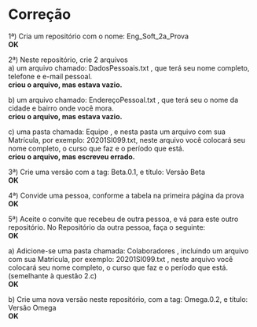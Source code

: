 # Correção

1ª) Cria um repositório com o nome: Eng_Soft_2a_Prova  
**OK**  

2ª) Neste repositório, crie 2 arquivos   
a) um arquivo chamado: DadosPessoais.txt , que terá seu nome completo, telefone e e-mail pessoal.   
**criou o arquivo, mas estava vazio.**  

b) um arquivo chamado: EndereçoPessoal.txt , que terá seu o nome da cidade e bairro onde você mora.  
**criou o arquivo, mas estava vazio.**  

c) uma pasta chamada: Equipe , e nesta pasta um arquivo com sua Matrícula, por exemplo: 20201SI099.txt, neste arquivo você colocará seu nome completo, o curso que faz e o período que está.  
**criou o arquivo, mas escreveu errado.**  

3ª) Crie uma versão com a tag: Beta.0.1, e título: Versão Beta  
**OK**  

4ª) Convide uma pessoa, conforme a tabela na primeira página da prova  
**OK**  

5ª) Aceite o convite que recebeu de outra pessoa, e vá para este outro repositório. No Repositório da outra pessoa, faça o seguinte:  
**OK**  

a) Adicione-se uma pasta chamada: Colaboradores , incluindo um arquivo com sua Matrícula, por exemplo: 20201SI099.txt , neste arquivo você colocará seu nome completo, o curso que faz e o período que está. (semelhante à questão 2.c)  
**OK**  

b) Crie uma nova versão neste repositório, com a tag: Omega.0.2, e título: Versão Omega  
**OK**  
